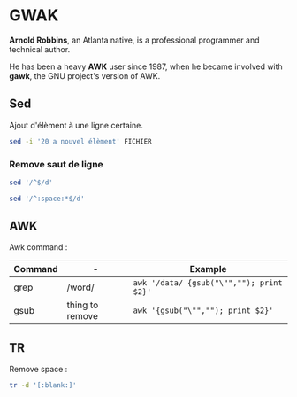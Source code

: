 # GWAK

**Arnold Robbins**, an Atlanta native, is a professional programmer and technical author. 

He has been a heavy **AWK** user since 1987, when he became involved with **gawk**, the GNU project's version of AWK. 

## Sed

Ajout d'élèment à une ligne certaine.

```bash
sed -i '20 a nouvel élèment' FICHIER
```

### Remove saut de ligne

```bash
sed '/^$/d'
```

```bash
sed '/^:space:*$/d'
```

## AWK

Awk command :

| Command | - | Example |
| - | - | - |
| grep  | /word/  | `awk '/data/ {gsub("\"",""); print $2}'` |
| gsub | thing to remove | `awk '{gsub("\"",""); print $2}'`|

## TR

Remove space :

```bash
tr -d '[:blank:]'
```
